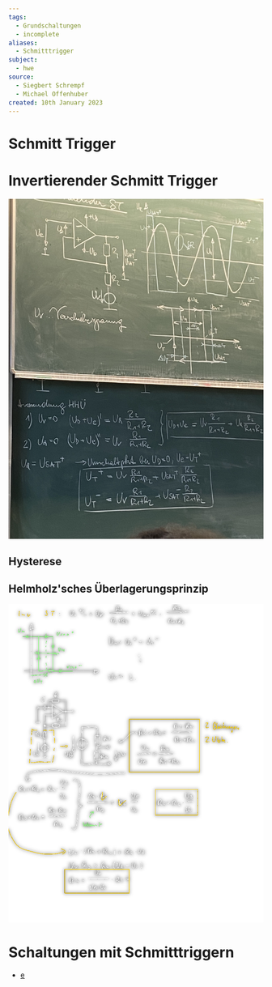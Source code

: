 ```yaml
---
tags:
  - Grundschaltungen
  - incomplete
aliases:
  - Schmitttrigger
subject:
  - hwe
source:
  - Siegbert Schrempf
  - Michael Offenhuber
created: 10th January 2023
---
```


# Schmitt Trigger

# Invertierender Schmitt Trigger

![IMG_3622](assets/IMG_3622.jpeg)

## Hysterese

## Helmholz'sches Überlagerungsprinzip

![invST-calc2](assets/invST-calc2.png)


# Schaltungen mit Schmitttriggern

- [e](Oszillatoren/Kippschaltungen.md#[Schmitt%20Trigger](../Schmitt%20Trigger.md)%20Kippschaltung)